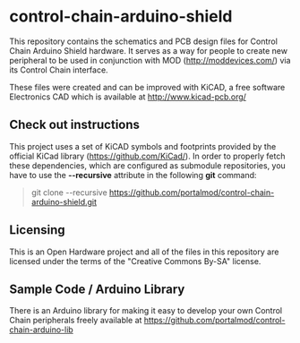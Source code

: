 control-chain-arduino-shield
============================


This repository contains the schematics and PCB design files for Control Chain Arduino Shield hardware. It serves as a way for people to create new peripheral to be used in conjunction with MOD (http://moddevices.com/) via its Control Chain interface.

These files were created and can be improved with KiCAD, a free software Electronics CAD which is available at http://www.kicad-pcb.org/

## Check out instructions ##

This project uses a set of KiCAD symbols and footprints provided by the official KiCad library (https://github.com/KiCad/). In order to properly fetch these dependencies, which are configured as submodule repositories, you have to use the **--recursive** attribute in the following **git** command:

> git clone --recursive https://github.com/portalmod/control-chain-arduino-shield.git

## Licensing ##

This is an Open Hardware project and all of the files in this repository are licensed under the terms of the "Creative Commons By-SA" license.

## Sample Code / Arduino Library ##

There is an Arduino library for making it easy to develop your own Control Chain peripherals freely available at https://github.com/portalmod/control-chain-arduino-lib

